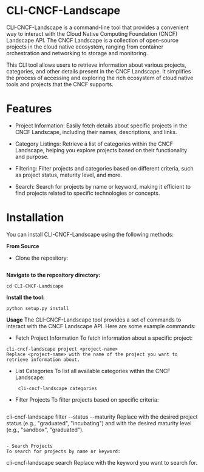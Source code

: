 # CLI-CNCF-Landscape
CLI-CNCF-Landscape is a command-line tool that provides a convenient way to interact with the Cloud Native Computing Foundation (CNCF) Landscape API. The CNCF Landscape is a collection of open-source projects in the cloud native ecosystem, ranging from container orchestration and networking to storage and monitoring.

This CLI tool allows users to retrieve information about various projects, categories, and other details present in the CNCF Landscape. It simplifies the process of accessing and exploring the rich ecosystem of cloud native tools and projects that the CNCF supports.

# Features
- Project Information: Easily fetch details about specific projects in the CNCF Landscape, including their names, descriptions, and links.

- Category Listings: Retrieve a list of categories within the CNCF Landscape, helping you explore projects based on their functionality and purpose.

- Filtering: Filter projects and categories based on different criteria, such as project status, maturity level, and more.

- Search: Search for projects by name or keyword, making it efficient to find projects related to specific technologies or concepts.

# Installation
You can install CLI-CNCF-Landscape using the following methods:

**From Source**
- Clone the repository:
```git clone https://github.com/satyampsoni/CLI-CNCF-Landscape.git
```
**Navigate to the repository directory:**
```
cd CLI-CNCF-Landscape
```
**Install the tool:**
```
python setup.py install
```

**Usage**
The CLI-CNCF-Landscape tool provides a set of commands to interact with the CNCF Landscape API. Here are some example commands:

- Fetch Project Information
  To fetch information about a specific project:
```
cli-cncf-landscape project <project-name>
Replace <project-name> with the name of the project you want to retrieve information about.
```
 - List Categories
   To list all available categories within the CNCF Landscape:
   ```
    cli-cncf-landscape categories
   ```
- Filter Projects
  To filter projects based on specific criteria:
  ```
cli-cncf-landscape filter --status <status> --maturity <maturity>
Replace <status> with the desired project status (e.g., "graduated", "incubating") and <maturity> with the desired maturity level (e.g., "sandbox", "graduated").
```

- Search Projects
To search for projects by name or keyword:
```
cli-cncf-landscape search <search-query>
Replace <search-query> with the keyword you want to search for.
```
